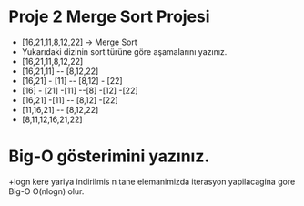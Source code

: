 # Proje 2 Merge Sort Projesi
+ [16,21,11,8,12,22] -> Merge Sort
+ Yukarıdaki dizinin sort türüne göre aşamalarını yazınız.
+ [16,21,11,8,12,22]
+ [16,21,11] -- [8,12,22]
+ [16,21] - [11] -- [8,12] - [22]
+ [16] - [21] -[11] --[8] -[12] -[22] 
+ [16,21] -[11] -- [8,12] -[22]
+ [11,16,21] -- [8,12,22]
+ [8,11,12,16,21,22]
# Big-O gösterimini yazınız.
+logn kere yariya indirilmis n tane elemanimizda iterasyon yapilacagina gore Big-O O(nlogn) olur.

